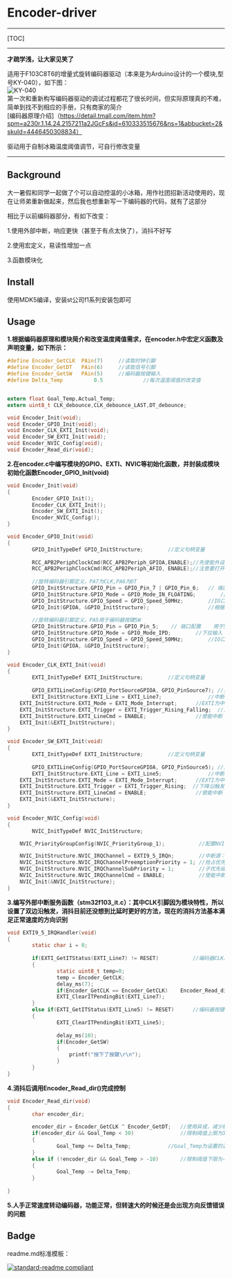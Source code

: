# Encoder-driver

---

[TOC]

---

**才疏学浅，让大家见笑了**

适用于F103C8T6的增量式旋转编码器驱动（本来是为Arduino设计的一个模块,型号KY-040），如下图：
<br/>![KY-040](https://ss1.bdstatic.com/70cFvXSh_Q1YnxGkpoWK1HF6hhy/it/u=4007454106,1722868969&fm=26&gp=0.jpg)</br>
第一次和重新构写编码器驱动的调试过程都花了很长时间，但实际原理真的不难，简单到找不到相应的手册，只有商家的简介
<br/>[编码器原理介绍]（https://detail.tmall.com/item.htm?spm=a230r.1.14.24.2157211a2JGcFs&id=610333515676&ns=1&abbucket=2&skuId=4446450308834）</br>

驱动用于自制冰箱温度阈值调节，可自行修改变量

---



## Background

大一暑假和同学一起做了个可以自动控温的小冰箱，用作社团招新活动使用的，现在让师弟重新做起来，然后我也想重新写一下编码器的代码，就有了这部分

相比于以前编码器部分，有如下改变：

1.使用外部中断，响应更快（甚至于有点太快了），消抖不好写

2.使用宏定义，易读性增加一点

3.函数模块化

## Install

使用MDK5编译，安装st公司f1系列安装包即可

## Usage

**1.根据编码器原理和模块简介和改变温度阈值需求，在encoder.h中宏定义函数及声明变量，如下所示：**

```C
#define Encoder_GetCLK  PAin(7)		//读取时钟引脚
#define Encoder_GetDT   PAin(6)		//读取信号引脚
#define Encoder_GetSW   PAin(5)		//编码器按键输入
#define Delta_Temp			0.5				//每次温度阈值的改变值


extern float Goal_Temp,Actual_Temp;
extern uint8_t CLK_debounce,CLK_debounce_LAST,DT_debounce;

void Encoder_Init(void);
void Encoder_GPIO_Init(void);
void Encoder_CLK_EXTI_Init(void);
void Encoder_SW_EXTI_Init(void);
void Encoder_NVIC_Config(void);
void Encoder_Read_dir(void);
```



**2.在encoder.c中编写模块的GPIO、EXTI、NVIC等初始化函数，并封装成模块初始化函数Encoder_GPIO_Init(void)**

```c
void Encoder_Init(void)
{		
		Encoder_GPIO_Init();
		Encoder_CLK_EXTI_Init();
		Encoder_SW_EXTI_Init();
		Encoder_NVIC_Config();
}

void Encoder_GPIO_Init(void)
{
		GPIO_InitTypeDef GPIO_InitStructure;		//定义句柄变量
		
		RCC_APB2PeriphClockCmd(RCC_APB2Periph_GPIOA,ENABLE);//先使能外设IO PORTC时钟 
		RCC_APB2PeriphClockCmd(RCC_APB2Periph_AFIO, ENABLE);//注意要打开复用功能时钟
	
		//旋转编码器引脚定义，PA7为CLK,PA6为DT
		GPIO_InitStructure.GPIO_Pin = GPIO_Pin_7 | GPIO_Pin_6;	 // 端口配置		
		GPIO_InitStructure.GPIO_Mode = GPIO_Mode_IN_FLOATING; 		 //浮空输入
		GPIO_InitStructure.GPIO_Speed = GPIO_Speed_50MHz;		 //IO口速度为50MHz
		GPIO_Init(GPIOA, &GPIO_InitStructure);					 //根据设定参数初始化GPIO 
		
		//旋转编码器引脚定义，PA5用于编码器按键SW
		GPIO_InitStructure.GPIO_Pin = GPIO_Pin_5;	 // 端口配置	用于SW
		GPIO_InitStructure.GPIO_Mode = GPIO_Mode_IPD; 		 //下拉输入
		GPIO_InitStructure.GPIO_Speed = GPIO_Speed_50MHz;		 //IO口速度为50MHz
		GPIO_Init(GPIOA, &GPIO_InitStructure);	
}

void Encoder_CLK_EXTI_Init(void)
{
		EXTI_InitTypeDef EXTI_InitStructure;		//定义句柄变量
	
		GPIO_EXTILineConfig(GPIO_PortSourceGPIOA, GPIO_PinSource7); //选择EXTI信号源
		EXTI_InitStructure.EXTI_Line = EXTI_Line7;               //中断线选择
    EXTI_InitStructure.EXTI_Mode = EXTI_Mode_Interrupt;      //EXTI为中断模式
    EXTI_InitStructure.EXTI_Trigger = EXTI_Trigger_Rising_Falling;  //双边沿触发
    EXTI_InitStructure.EXTI_LineCmd = ENABLE;                //使能中断
    EXTI_Init(&EXTI_InitStructure);
}

void Encoder_SW_EXTI_Init(void)
{
		EXTI_InitTypeDef EXTI_InitStructure;		//定义句柄变量
	
		GPIO_EXTILineConfig(GPIO_PortSourceGPIOA, GPIO_PinSource5); //选择EXTI信号源
		EXTI_InitStructure.EXTI_Line = EXTI_Line5;               //中断线选择
    EXTI_InitStructure.EXTI_Mode = EXTI_Mode_Interrupt;      //EXTI为中断模式
    EXTI_InitStructure.EXTI_Trigger = EXTI_Trigger_Rising;  //下降沿触发
    EXTI_InitStructure.EXTI_LineCmd = ENABLE;                //使能中断
    EXTI_Init(&EXTI_InitStructure);
}

void Encoder_NVIC_Config(void)
{
		NVIC_InitTypeDef NVIC_InitStructure;

    NVIC_PriorityGroupConfig(NVIC_PriorityGroup_1);           //配置NVIC优先级分组为1

    NVIC_InitStructure.NVIC_IRQChannel = EXTI9_5_IRQn;        //中断源：[9:5]，位于“stm32f10x.h”中
    NVIC_InitStructure.NVIC_IRQChannelPreemptionPriority = 1; //抢占优先级：1
    NVIC_InitStructure.NVIC_IRQChannelSubPriority = 1;        //子优先级：1
    NVIC_InitStructure.NVIC_IRQChannelCmd = ENABLE;           //使能中断通道
    NVIC_Init(&NVIC_InitStructure);
}
```



**3.编写外部中断服务函数（stm32f103_it.c）：其中CLK引脚因为模块特性，所以设置了双边沿触发，消抖目前还没想到比延时更好的方法，现在的消抖方法基本满足正常速度的方向识别**

```C
void EXTI9_5_IRQHandler(void)
{
		static char i = 0;
	
		if(EXTI_GetITStatus(EXTI_Line7) != RESET)			//编码器CLK发生跳变
		{
				static uint8_t temp=0;
				temp = Encoder_GetCLK;
				delay_ms(7);															//调试得出的最佳消抖延时，之后再看看能不能根据转速调整
				if(Encoder_GetCLK == Encoder_GetCLK)	Encoder_Read_dir();
				EXTI_ClearITPendingBit(EXTI_Line7);
		}
		else if(EXTI_GetITStatus(EXTI_Line5) != RESET)		//编码器按键按下
		{
				EXTI_ClearITPendingBit(EXTI_Line5);
			
				delay_ms(10);
				if(Encoder_GetSW)
				{
					printf("按下了按键\r\n");
				}
		}
}
```



**4.消抖后调用Encoder_Read_dir()完成控制**

```C
void Encoder_Read_dir(void)
{
		char encoder_dir;
					
		encoder_dir = Encoder_GetCLK ^ Encoder_GetDT;	//使用异或，减少赋值步骤
		if(encoder_dir && Goal_Temp < 30)				//限制阈值上限为30摄氏度
		{
				Goal_Temp += Delta_Temp;			//Goal_Temp为设置的温度阈值变量
		}
		else if (!encoder_dir && Goal_Temp > -10)		//限制阈值下限为-10摄氏度
		{
				Goal_Temp -= Delta_Temp;
		}
				
}
```



**5.人手正常速度转动编码器，功能正常，但转速大的时候还是会出现方向反馈错误的问题**



## Badge

readme.md标准模板：

[![standard-readme compliant](https://img.shields.io/badge/readme%20style-standard-brightgreen.svg?style=flat-square)](https://github.com/RichardLitt/standard-readme)




